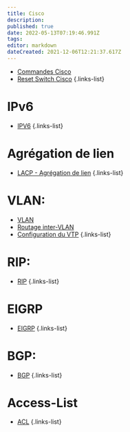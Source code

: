 ```yaml
---
title: Cisco
description: 
published: true
date: 2022-05-13T07:19:46.991Z
tags: 
editor: markdown
dateCreated: 2021-12-06T12:21:37.617Z
---
```


- [Commandes Cisco](/Cisco/Commandes)
- [Reset Switch Cisco](/Cisco/Reset-Switch)
{.links-list}

# IPv6
- [IPV6](/Cisco/IPv6)
{.links-list}

# Agrégation de lien
- [LACP - Agrégation de lien](/Cisco/LACP)
{.links-list}

# VLAN:
- [VLAN](/Cisco/VLAN)
- [Routage inter-VLAN](/Cisco/Routage-InterVLAN)
- [Configuration du VTP](/Cisco/VTP)
{.links-list}

# RIP:
- [RIP](/Cisco/RIP)
{.links-list}

# EIGRP
- [EIGRP](/Cisco/EIGRP)
{.links-list}

# BGP:
- [BGP](/Cisco/BGP)
{.links-list}

# Access-List
- [ACL](/Cisco/ACL)
{.links-list}